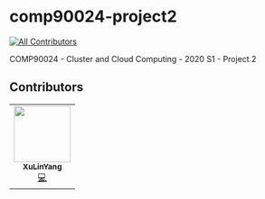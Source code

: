 # comp90024-project2
<!-- ALL-CONTRIBUTORS-BADGE:START - Do not remove or modify this section -->
[![All Contributors](https://img.shields.io/badge/all_contributors-1-orange.svg?style=flat-square)](#contributors-)
<!-- ALL-CONTRIBUTORS-BADGE:END -->
COMP90024 - Cluster and Cloud Computing - 2020 S1 - Project 2

## Contributors
<!-- ALL-CONTRIBUTORS-LIST:START - Do not remove or modify this section -->
<!-- prettier-ignore-start -->
<!-- markdownlint-disable -->
<table>
  <tr>
    <td align="center"><a href="https://yangxvlin.github.io"><img src="https://avatars2.githubusercontent.com/u/26871369?v=4" width="100px;" alt=""/><br /><sub><b>XuLinYang</b></sub></a><br /><a href="https://github.com/yangxvlin/comp90024-project2/commits?author=yangxvlin" title="Code">💻</a></td>
  </tr>
</table>

<!-- markdownlint-enable -->
<!-- prettier-ignore-end -->
<!-- ALL-CONTRIBUTORS-LIST:END -->
<table>
  <tr>
  </tr>
</table>

<!-- ALL-CONTRIBUTORS-LIST:END -->
